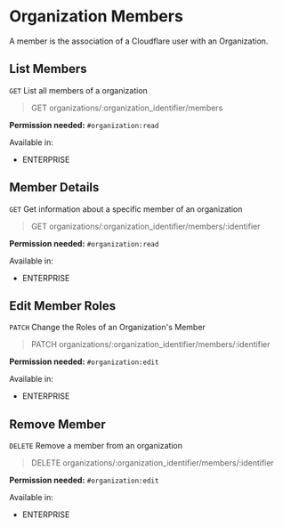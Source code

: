 # Organization Members

A member is the association of a Cloudflare user with an Organization.

## List Members

`GET` List all members of a organization

> GET organizations/:organization_identifier/members

**Permission needed:** `#organization:read`

Available in:

* ENTERPRISE


## Member Details

`GET` Get information about a specific member of an organization

> GET organizations/:organization_identifier/members/:identifier

**Permission needed:** `#organization:read`

Available in:

* ENTERPRISE


## Edit Member Roles

`PATCH` Change the Roles of an Organization's Member

> PATCH organizations/:organization_identifier/members/:identifier

**Permission needed:** `#organization:edit`

Available in:

* ENTERPRISE


## Remove Member

`DELETE` Remove a member from an organization

> DELETE organizations/:organization_identifier/members/:identifier

**Permission needed:** `#organization:edit`

Available in:

* ENTERPRISE

